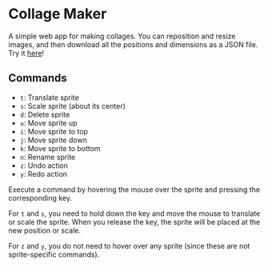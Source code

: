 # Collage Maker

A simple web app for making collages. You can reposition and resize images, and then download all the positions and dimensions as a JSON file. Try it [here](https://kylejlin.github.io/collage_maker)!

## Commands

- `t`: Translate sprite
- `s`: Scale sprite (about its center)
- `d`: Delete sprite
- `u`: Move sprite up
- `i`: Move sprite to top
- `j`: Move sprite down
- `k`: Move sprite to bottom
- `n`: Rename sprite
- `z`: Undo action
- `y`: Redo action

Execute a command by hovering the mouse over the sprite and pressing the corresponding key.

For `t` and `s`, you need to hold down the key and move the mouse to translate or scale the sprite.
When you release the key, the sprite will be placed at the new position or scale.

For `z` and `y`, you do not need to hover over any sprite (since these are not sprite-specific commands).
